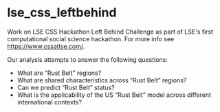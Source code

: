 # lse_css_leftbehind
Work on LSE CSS Hackathon Left Behind Challenge as part of LSE's first computational social science hackathon. For more info see https://www.cssatlse.com/.

Our analysis attempts to answer the following questions:
 -  What are “Rust Belt” regions?
 -  What are shared characteristics across “Rust Belt” regions?
 -  Can we predict “Rust Belt” status?
 -  What is the applicability of the US “Rust Belt” model across different international contexts?


